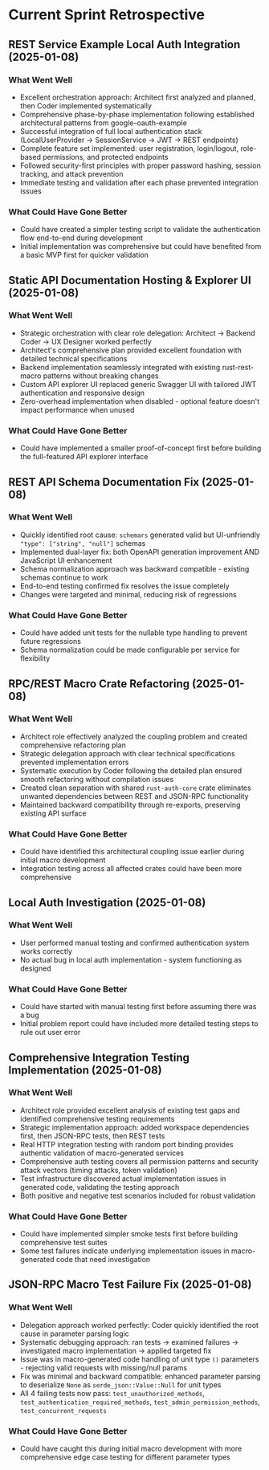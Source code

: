 # Current Sprint Retrospective

## REST Service Example Local Auth Integration (2025-01-08)

### What Went Well
- Excellent orchestration approach: Architect first analyzed and planned, then Coder implemented systematically
- Comprehensive phase-by-phase implementation following established architectural patterns from google-oauth-example
- Successful integration of full local authentication stack (LocalUserProvider → SessionService → JWT → REST endpoints)
- Complete feature set implemented: user registration, login/logout, role-based permissions, and protected endpoints
- Followed security-first principles with proper password hashing, session tracking, and attack prevention
- Immediate testing and validation after each phase prevented integration issues

### What Could Have Gone Better
- Could have created a simpler testing script to validate the authentication flow end-to-end during development
- Initial implementation was comprehensive but could have benefited from a basic MVP first for quicker validation

## Static API Documentation Hosting & Explorer UI (2025-01-08)

### What Went Well
- Strategic orchestration with clear role delegation: Architect → Backend Coder → UX Designer worked perfectly
- Architect's comprehensive plan provided excellent foundation with detailed technical specifications
- Backend implementation seamlessly integrated with existing rust-rest-macro patterns without breaking changes
- Custom API explorer UI replaced generic Swagger UI with tailored JWT authentication and responsive design
- Zero-overhead implementation when disabled - optional feature doesn't impact performance when unused

### What Could Have Gone Better
- Could have implemented a smaller proof-of-concept first before building the full-featured API explorer interface

## REST API Schema Documentation Fix (2025-01-08)

### What Went Well
- Quickly identified root cause: `schemars` generated valid but UI-unfriendly `"type": ["string", "null"]` schemas
- Implemented dual-layer fix: both OpenAPI generation improvement AND JavaScript UI enhancement
- Schema normalization approach was backward compatible - existing schemas continue to work  
- End-to-end testing confirmed fix resolves the issue completely
- Changes were targeted and minimal, reducing risk of regressions

### What Could Have Gone Better  
- Could have added unit tests for the nullable type handling to prevent future regressions
- Schema normalization could be made configurable per service for flexibility

## RPC/REST Macro Crate Refactoring (2025-01-08)

### What Went Well
- Architect role effectively analyzed the coupling problem and created comprehensive refactoring plan
- Strategic delegation approach with clear technical specifications prevented implementation errors
- Systematic execution by Coder following the detailed plan ensured smooth refactoring without compilation issues
- Created clean separation with shared `rust-auth-core` crate eliminates unwanted dependencies between REST and JSON-RPC functionality
- Maintained backward compatibility through re-exports, preserving existing API surface

### What Could Have Gone Better
- Could have identified this architectural coupling issue earlier during initial macro development
- Integration testing across all affected crates could have been more comprehensive

## Local Auth Investigation (2025-01-08)

### What Went Well
- User performed manual testing and confirmed authentication system works correctly
- No actual bug in local auth implementation - system functioning as designed

### What Could Have Gone Better
- Could have started with manual testing first before assuming there was a bug
- Initial problem report could have included more detailed testing steps to rule out user error

## Comprehensive Integration Testing Implementation (2025-01-08)

### What Went Well
- Architect role provided excellent analysis of existing test gaps and identified comprehensive testing requirements
- Strategic implementation approach: added workspace dependencies first, then JSON-RPC tests, then REST tests
- Real HTTP integration testing with random port binding provides authentic validation of macro-generated services
- Comprehensive auth testing covers all permission patterns and security attack vectors (timing attacks, token validation)
- Test infrastructure discovered actual implementation issues in generated code, validating the testing approach
- Both positive and negative test scenarios included for robust validation

### What Could Have Gone Better  
- Could have implemented simpler smoke tests first before building comprehensive test suites
- Some test failures indicate underlying implementation issues in macro-generated code that need investigation

## JSON-RPC Macro Test Failure Fix (2025-01-08)

### What Went Well
- Delegation approach worked perfectly: Coder quickly identified the root cause in parameter parsing logic
- Systematic debugging approach: ran tests → examined failures → investigated macro implementation → applied targeted fix
- Issue was in macro-generated code handling of unit type `()` parameters - rejecting valid requests with missing/null params
- Fix was minimal and backward compatible: enhanced parameter parsing to deserialize `None` as `serde_json::Value::Null` for unit types
- All 4 failing tests now pass: `test_unauthorized_methods`, `test_authentication_required_methods`, `test_admin_permission_methods`, `test_concurrent_requests`

### What Could Have Gone Better
- Could have caught this during initial macro development with more comprehensive edge case testing for different parameter types